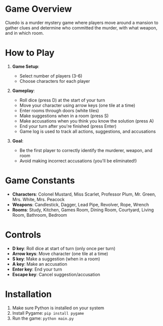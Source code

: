# Game Overview

Cluedo is a murder mystery game where players move around a mansion to gather clues and determine who committed the murder, with what weapon, and in which room.

# How to Play

1. **Game Setup**:
   - Select number of players (3-6)
   - Choose characters for each player

2. **Gameplay**:
   - Roll dice (press D) at the start of your turn
   - Move your character using arrow keys (one tile at a time)
   - Enter rooms through doors (white tiles)
   - Make suggestions when in a room (press S)
   - Make accusations when you think you know the solution (press A)
   - End your turn after you're finished (press Enter)
   - Game log is used to track all actions, suggestions, and accusations

3. **Goal**:
   - Be the first player to correctly identify the murderer, weapon, and room
   - Avoid making incorrect accusations (you'll be eliminated!)

# Game Constants

- **Characters**: Colonel Mustard, Miss Scarlet, Professor Plum, Mr. Green, Mrs. White, Mrs. Peacock
- **Weapons**: Candlestick, Dagger, Lead Pipe, Revolver, Rope, Wrench
- **Rooms**: Study, Kitchen, Games Room, Dining Room, Courtyard, Living Room, Bathroom, Bedroom

# Controls

- **D key**: Roll dice at start of turn (only once per turn)
- **Arrow keys**: Move character (one tile at a time)
- **S key**: Make a suggestion (when in a room)
- **A key**: Make an accusation
- **Enter key**: End your turn
- **Escape key**: Cancel suggestion/accusation

# Installation

1. Make sure Python is installed on your system
2. Install Pygame: `pip install pygame`
3. Run the game: `python main.py`

